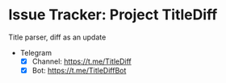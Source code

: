 # Issue Tracker: Project TitleDiff

Title parser, diff as an update

- Telegram
  - [x] Channel: https://t.me/TitleDiff
  - [x] Bot: https://t.me/TitleDiffBot
